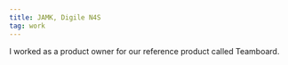 ```yaml
---
title: JAMK, Digile N4S
tag: work
---
```


<span id="n4s"></span>
I worked as a product owner for our reference product called Teamboard.